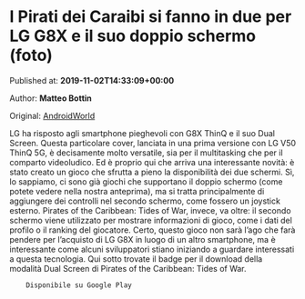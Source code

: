 
# I Pirati dei Caraibi si fanno in due per LG G8X e il suo doppio schermo (foto)

Published at: **2019-11-02T14:33:09+00:00**

Author: **Matteo Bottin**

Original: [AndroidWorld](https://www.androidworld.it/2019/11/02/pirati-dei-caraibi-si-fanno-due-lg-g8x-suo-doppio-schermo-foto-677609/)

LG ha risposto agli smartphone pieghevoli con G8X ThinQ e il suo Dual Screen. Questa particolare cover, lanciata in una prima versione con LG V50 ThinQ 5G, è decisamente molto versatile, sia per il multitasking che per il comparto videoludico. Ed è proprio qui che arriva una interessante novità: è stato creato un gioco che sfrutta a pieno la disponibilità dei due schermi.
Sì, lo sappiamo, ci sono già giochi che supportano il doppio schermo (come potete vedere nella nostra anteprima), ma si tratta principalmente di aggiungere dei controlli nel secondo schermo, come fossero un joystick esterno.
Pirates of the Caribbean: Tides of War, invece, va oltre: il secondo schermo viene utilizzato per mostrare informazioni di gioco, come i dati del profilo o il ranking del giocatore. Certo, questo gioco non sarà l’ago che farà pendere per l’acquisto di LG G8X in luogo di un altro smartphone, ma è interessante come alcuni sviluppatori stiano iniziando a guardare interessati a questa tecnologia.
Qui sotto trovate il badge per il download della modalità Dual Screen di Pirates of the Caribbean: Tides of War.

        Disponibile su Google Play
      

